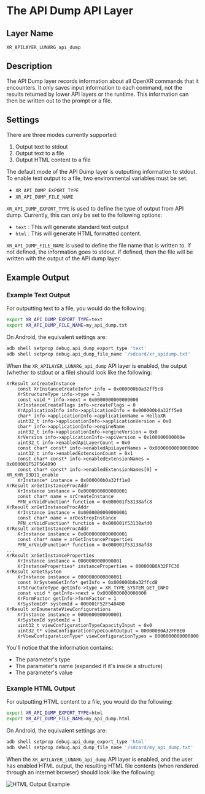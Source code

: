 # The API Dump API Layer

<!--
Copyright (c) 2017-2025 The Khronos Group Inc.

SPDX-License-Identifier: CC-BY-4.0
-->

## Layer Name

`XR_APILAYER_LUNARG_api_dump`

## Description

The API Dump layer records information about all OpenXR commands that it
encounters.  It only saves input information to each command, not the
results returned by lower API layers or the runtime.  This information can
then be written out to the prompt or a file.

## Settings

There are three modes currently supported:

1. Output text to stdout
2. Output text to a file
3. Output HTML content to a file

The default mode of the API Dump layer is outputting information to
stdout.  To enable text output to a file, two environmental variables
must be set:

* `XR_API_DUMP_EXPORT_TYPE`
* `XR_API_DUMP_FILE_NAME`

`XR_API_DUMP_EXPORT_TYPE` is used to define the type of output from API
dump.  Currently, this can only be set to the following options:

* `text`  : This will generate standard text output
* `html`  : This will generate HTML formatted content.

`XR_API_DUMP_FILE_NAME` is used to define the file name that is written
to.  If not defined, the information goes to stdout.  If defined,
then the file will be written with the output of the API dump layer.

## Example Output

### Example Text Output

For outputting text to a file, you would do the following:

```sh
export XR_API_DUMP_EXPORT_TYPE=text
export XR_API_DUMP_FILE_NAME=my_api_dump.txt
```

On Android, the equivalent settings are:
```sh
adb shell setprop debug.api_dump_export_type 'text'
adb shell setprop debug.api_dump_file_name '/sdcard/xr_apidump.txt'
```

When the `XR_APILAYER_LUNARG_api_dump` API layer is enabled, the
output (whether to stdout or a file) should look like
the following:

```none
XrResult xrCreateInstance
    const XrInstanceCreateInfo* info = 0x000000b0a32ff5c8
    XrStructureType info->type = 3
    const void * info->next = 0x0000000000000000
    XrInstanceCreateFlags info->createFlags = 0
    XrApplicationInfo info->applicationInfo = 0x000000b0a32ff5e0
    char* info->applicationInfo->applicationName = HelloXR
    uint32_t info->applicationInfo->applicationVersion = 0x0
    char* info->applicationInfo->engineName
    uint32_t info->applicationInfo->engineVersion = 0x0
    XrVersion info->applicationInfo->apiVersion = 0x100000000000e
    uint32_t info->enabledApiLayerCount = 0x0
    const char* const* info->enabledApiLayerNames = 0x0000000000000000
    uint32_t info->enabledExtensionCount = 0x1
    const char* const* info->enabledExtensionNames = 0x000001F52F564890
    const char* const* info->enabledExtensionNames[0] = XR_KHR_D3D11_enable
    XrInstance* instance = 0x000000b0a32ff1e0
XrResult xrGetInstanceProcAddr
    XrInstance instance = 0x0000000000000001
    const char* name = xrCreateInstance
    PFN_xrVoidFunction* function = 0x000001f53138afc8
XrResult xrGetInstanceProcAddr
    XrInstance instance = 0x0000000000000001
    const char* name = xrDestroyInstance
    PFN_xrVoidFunction* function = 0x000001f53138afd0
XrResult xrGetInstanceProcAddr
    XrInstance instance = 0x0000000000000001
    const char* name = xrGetInstanceProperties
    PFN_xrVoidFunction* function = 0x000001f53138afd8
...
XrResult xrGetInstanceProperties
    XrInstance instance = 0000000000000001
    XrInstanceProperties* instanceProperties = 000000B0A32FFC30
XrResult xrGetSystem
    XrInstance instance = 0000000000000001
    const XrSystemGetInfo* getInfo = 0x000000b0a32ffcd8
    XrStructureType getInfo->type = XR_TYPE_SYSTEM_GET_INFO
    const void * getInfo->next = 0x0000000000000000
    XrFormFactor getInfo->formFactor = 1
    XrSystemId* systemId = 000001F52F5484B0
XrResult xrEnumerateViewConfigurations
    XrInstance instance = 0000000000000001
    XrSystemId systemId = 1
    uint32_t viewConfigurationTypeCapacityInput = 0x0
    uint32_t* viewConfigurationTypeCountOutput = 000000B0A32FFBE0
    XrViewConfigurationType* viewConfigurationTypes = 0000000000000000
```

You'll notice that the information contains:

* The parameter's type
* The parameter's name (expanded if it's inside a structure)
* The parameter's value

### Example HTML Output

For outputting HTML content to a file, you would do the following:

```sh
export XR_API_DUMP_EXPORT_TYPE=html
export XR_API_DUMP_FILE_NAME=my_api_dump.html
```
On Android, the equivalent settings are:
```sh
adb shell setprop debug.api_dump_export_type 'html'
adb shell setprop debug.api_dump_file_name '/sdcard/my_api_dump.txt'
```

When the `XR_APILAYER_LUNARG_api_dump` API layer is enabled, and the
user has enabled HTML output, the resulting HTML file contents
(when rendered through an internet browser) should look like the
following:

![HTML Output Example](./OpenXR_API_Dump.png)
